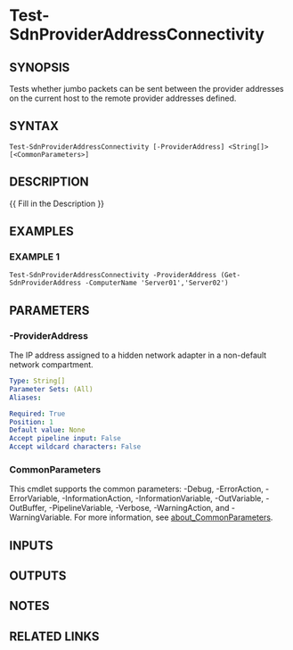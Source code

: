 # Test-SdnProviderAddressConnectivity

## SYNOPSIS
Tests whether jumbo packets can be sent between the provider addresses on the current host to the remote provider addresses defined.

## SYNTAX

```
Test-SdnProviderAddressConnectivity [-ProviderAddress] <String[]> [<CommonParameters>]
```

## DESCRIPTION
{{ Fill in the Description }}

## EXAMPLES

### EXAMPLE 1
```
Test-SdnProviderAddressConnectivity -ProviderAddress (Get-SdnProviderAddress -ComputerName 'Server01','Server02')
```

## PARAMETERS

### -ProviderAddress
The IP address assigned to a hidden network adapter in a non-default network compartment.

```yaml
Type: String[]
Parameter Sets: (All)
Aliases:

Required: True
Position: 1
Default value: None
Accept pipeline input: False
Accept wildcard characters: False
```

### CommonParameters
This cmdlet supports the common parameters: -Debug, -ErrorAction, -ErrorVariable, -InformationAction, -InformationVariable, -OutVariable, -OutBuffer, -PipelineVariable, -Verbose, -WarningAction, and -WarningVariable. For more information, see [about_CommonParameters](http://go.microsoft.com/fwlink/?LinkID=113216).

## INPUTS

## OUTPUTS

## NOTES

## RELATED LINKS
